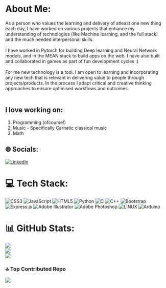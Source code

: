 # About Me:
As a person who values the learning and delivery of atleast one new thing each day, I have worked on various projects that enhance my understanding of technologies (like Machine learning, and the full stack) and the much needed interpersonal skills.<br><br>
I have worked in Pytorch for building Deep learning and Neural Network models, and in the MEAN stack to build apps on the web. I have also built and collaborated in games as part of fun development cycles :) <br><br>
For me new technology is a tool. I am open to learning and incorporating any new tech that is relevant in delivering value to people through projects/products. In the process I adapt critical and creative thinking approaches to ensure optimised workflows and outcomes.<br><br>

## I love working on:
1. Programming (ofcourse!) 
2. Music - Specifically Carnatic classical music
3. Math

## 🌐 Socials:
[![LinkedIn](https://img.shields.io/badge/LinkedIn-%230077B5.svg?logo=linkedin&logoColor=white)](https://linkedin.com/in/https://www.linkedin.com/in/manoj-e-s-1a2a1a231/) 

# 💻 Tech Stack:
![CSS3](https://img.shields.io/badge/css3-%231572B6.svg?style=for-the-badge&logo=css3&logoColor=white) ![JavaScript](https://img.shields.io/badge/javascript-%23323330.svg?style=for-the-badge&logo=javascript&logoColor=%23F7DF1E) ![HTML5](https://img.shields.io/badge/html5-%23E34F26.svg?style=for-the-badge&logo=html5&logoColor=white) ![Python](https://img.shields.io/badge/python-3670A0?style=for-the-badge&logo=python&logoColor=ffdd54) ![C](https://img.shields.io/badge/c-%2300599C.svg?style=for-the-badge&logo=c&logoColor=white) ![C++](https://img.shields.io/badge/c++-%2300599C.svg?style=for-the-badge&logo=c%2B%2B&logoColor=white) ![Bootstrap](https://img.shields.io/badge/bootstrap-%23563D7C.svg?style=for-the-badge&logo=bootstrap&logoColor=white) ![Express.js](https://img.shields.io/badge/express.js-%23404d59.svg?style=for-the-badge&logo=express&logoColor=%2361DAFB) ![Adobe Illustrator](https://img.shields.io/badge/adobeillustrator-%23FF9A00.svg?style=for-the-badge&logo=adobeillustrator&logoColor=white) ![Adobe Photoshop](https://img.shields.io/badge/adobephotoshop-%2331A8FF.svg?style=for-the-badge&logo=adobephotoshop&logoColor=white) ![LINUX](https://img.shields.io/badge/Linux-FCC624?style=for-the-badge&logo=linux&logoColor=black) ![Arduino](https://img.shields.io/badge/-Arduino-00979D?style=for-the-badge&logo=Arduino&logoColor=white)
# 📊 GitHub Stats:
![](https://github-readme-stats.vercel.app/api?username=Manoj-E-S&theme=react&hide_border=false&include_all_commits=true&count_private=true)<br/>
![](https://github-readme-streak-stats.herokuapp.com/?user=Manoj-E-S&theme=react&hide_border=false)<br/>
![](https://github-readme-stats.vercel.app/api/top-langs/?username=Manoj-E-S&theme=react&hide_border=false&include_all_commits=true&count_private=true&layout=compact)

### 🔝 Top Contributed Repo
![](https://github-contributor-stats.vercel.app/api?username=Manoj-E-S&limit=5&theme=nord&combine_all_yearly_contributions=true)

<!-- Proudly created with GPRM ( https://gprm.itsvg.in ) -->
